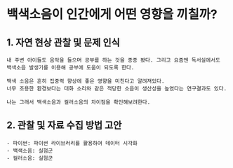 # 백색소음이 인간에게 어떤 영향을 끼칠까?

## 1. 자연 현상 관찰 및 문제 인식

    내 주변 아이들도 음악을 들으며 공부를 하는 것을 종종 봤다. 그리고 요즘엔 독서실에서도 백색소음 발생기를 이용해 공부에 도움이 되도록 한다.

    백색 소음은 흔히 집중력 향상에 좋은 영향을 미친다고 알려져있다.
    너무 조용한 환경보다는 대화 소리와 같은 적당한 소음이 생산성을 높였다는 연구결과도 있다.

    나는 그래서 백색소음과 컬러소음의 차이점을 확인해보려한다.

##  2. 관찰 및 자료 수집 방법 고안
    - 파이썬: 파이썬 라이브러리를 활용하여 데이터 시각화
    - 백색소음: 실험군
    - 컬러소음: 실험군